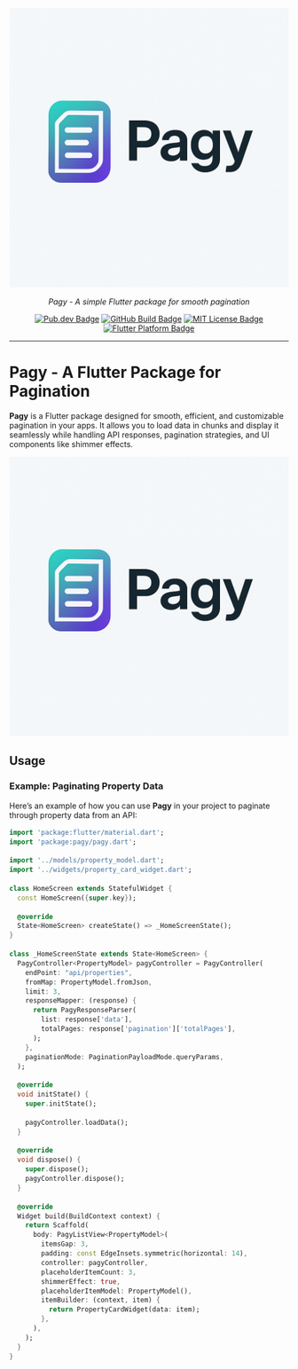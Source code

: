<p align="center">
	<img src="https://raw.githubusercontent.com/hayatkhan67/pagy/main/assets/logo.png" alt="Package Logo" />
</p>
<p align="center">
	<i>Pagy - A simple Flutter package for smooth pagination</i>
</p>
<p align="center">
	<a href="https://pub.dev/packages/pagy" rel="noopener" target="_blank"><img src="https://img.shields.io/pub/v/pagy.svg" alt="Pub.dev Badge"></a>
	<a href="https://github.com/hayatkhan67/pagy/actions" rel="noopener" target="_blank"><img src="https://github.com/hayatkhan67/pagy/workflows/build/badge.svg" alt="GitHub Build Badge"></a>
	<a href="https://opensource.org/licenses/MIT" rel="noopener" target="_blank"><img src="https://img.shields.io/badge/license-MIT-purple.svg" alt="MIT License Badge"></a>
	<a href="https://github.com/hayatkhan67/pagy" rel="noopener" target="_blank"><img src="https://img.shields.io/badge/platform-flutter-ff69b4.svg" alt="Flutter Platform Badge"></a>
</p>

---

# Pagy - A Flutter Package for Pagination

**Pagy** is a Flutter package designed for smooth, efficient, and customizable pagination in your apps. It allows you to load data in chunks and display it seamlessly while handling API responses, pagination strategies, and UI components like shimmer effects.

<img src="https://raw.githubusercontent.com/hayatkhan67/pagy/main/assets/logo.png" alt="Example Project" />

## Usage

### Example: Paginating Property Data

Here’s an example of how you can use **Pagy** in your project to paginate through property data from an API:

```dart
import 'package:flutter/material.dart';
import 'package:pagy/pagy.dart';

import '../models/property_model.dart';
import '../widgets/property_card_widget.dart';

class HomeScreen extends StatefulWidget {
  const HomeScreen({super.key});

  @override
  State<HomeScreen> createState() => _HomeScreenState();
}

class _HomeScreenState extends State<HomeScreen> {
  PagyController<PropertyModel> pagyController = PagyController(
    endPoint: "api/properties",
    fromMap: PropertyModel.fromJson,
    limit: 3,
    responseMapper: (response) {
      return PagyResponseParser(
        list: response['data'],
        totalPages: response['pagination']['totalPages'],
      );
    },
    paginationMode: PaginationPayloadMode.queryParams,
  );

  @override
  void initState() {
    super.initState();

    pagyController.loadData();
  }

  @override
  void dispose() {
    super.dispose();
    pagyController.dispose();
  }

  @override
  Widget build(BuildContext context) {
    return Scaffold(
      body: PagyListView<PropertyModel>(
        itemsGap: 3,
        padding: const EdgeInsets.symmetric(horizontal: 14),
        controller: pagyController,
        placeholderItemCount: 3,
        shimmerEffect: true,
        placeholderItemModel: PropertyModel(),
        itemBuilder: (context, item) {
          return PropertyCardWidget(data: item);
        },
      ),
    );
  }
}

```
